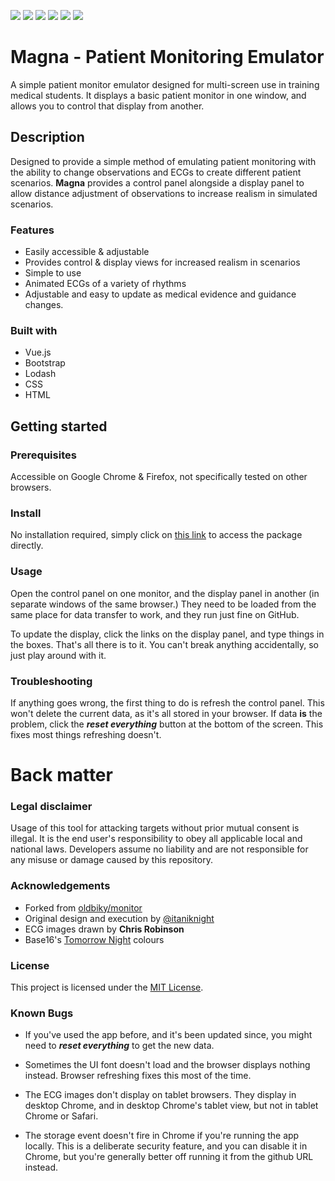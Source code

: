 ![](https://img.shields.io/github/contributors/UWLSimulationCentre/Magna) ![](https://img.shields.io/github/last-commit/UWLSimulationCentre/Magna) ![](https://img.shields.io/github/languages/top/UWLSimulationCentre/Magna) ![](https://img.shields.io/github/issues/UWLSimulationCentre/Magna) ![](https://img.shields.io/github/license/UWLSimulationCentre/Magna) ![](https://img.shields.io/website?url=https%3A%2F%2Fuwlsimulationcentre.github.io%2FMagna%2F&label=Project%20Status)

# Magna - Patient Monitoring Emulator

A simple patient monitor emulator designed for multi-screen use in training medical students. It displays a basic patient monitor in one window, and allows you to control that display from another.

## Description

Designed to provide a simple method of emulating patient monitoring with the ability to change observations and ECGs to create different patient scenarios. **Magna** provides a control panel alongside a display panel to allow distance adjustment of observations to increase realism in simulated scenarios.

### Features

- Easily accessible & adjustable
- Provides control & display views for increased realism in scenarios
- Simple to use
- Animated ECGs of a variety of rhythms
- Adjustable and easy to update as medical evidence and guidance changes.

### Built with

- Vue.js
- Bootstrap
- Lodash
- CSS
- HTML

## Getting started

### Prerequisites
Accessible on Google Chrome & Firefox, not specifically tested on other browsers.

### Install
No installation required, simply click on [this link](https://uwlsimulationcentre.github.io/Magna/) to access the package directly.

### Usage

Open the control panel on one monitor, and the display panel in another (in separate windows of the same browser.) They need to be loaded from the same place for data transfer to work, and they run just fine on GitHub.

To update the display, click the links on the display panel, and type things in the boxes. That's all there is to it. You can't break anything accidentally, so just play around with it.

### Troubleshooting

If anything goes wrong, the first thing to do is refresh the control panel. This won't delete the current data, as it's all stored in your browser. If data **is** the problem, click the ***reset everything*** button at the bottom of the screen. This fixes most things refreshing doesn't.

# Back matter

### Legal disclaimer
Usage of this tool for attacking targets without prior mutual consent is illegal. It is the end user's responsibility to obey all applicable local and national laws. Developers assume no liability and are not responsible for any misuse or damage caused by this repository.

### Acknowledgements

- Forked from [oldbiky/monitor](https://github.com/oldbinky/monitor/)
- Original design and execution by [@itaniknight](https://github.com/itaniknight)
- ECG images drawn by **Chris Robinson**
- Base16's [Tomorrow Night](https://chriskempson.github.io/base16/) colours

### License
This project is licensed under the [MIT License](https://github.com/UWLSimulationCentre/Magna/blob/main/LICENSE.md).

### Known Bugs

- If you've used the app before, and it's been updated since, you might need to ***reset everything*** to get the new data.

- Sometimes the UI font doesn't load and the browser displays nothing instead. Browser refreshing fixes this most of the time.

- The ECG images don't display on tablet browsers. They display in desktop Chrome, and in desktop Chrome's tablet view, but not in tablet Chrome or Safari.

- The storage event doesn't fire in Chrome if you're running the app locally. This is a deliberate security feature, and you can disable it in Chrome, but you're generally better off running it from the github URL instead.
